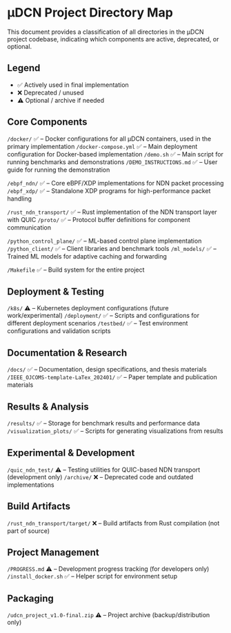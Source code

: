 # μDCN Project Directory Map

This document provides a classification of all directories in the μDCN project codebase, indicating which components are active, deprecated, or optional.

## Legend
- ✅ Actively used in final implementation
- ❌ Deprecated / unused
- ⚠️ Optional / archive if needed

## Core Components

`/docker/` ✅ – Docker configurations for all μDCN containers, used in the primary implementation
`/docker-compose.yml` ✅ – Main deployment configuration for Docker-based implementation
`/demo.sh` ✅ – Main script for running benchmarks and demonstrations
`/DEMO_INSTRUCTIONS.md` ✅ – User guide for running the demonstration

`/ebpf_ndn/` ✅ – Core eBPF/XDP implementations for NDN packet processing
`/ebpf_xdp/` ✅ – Standalone XDP programs for high-performance packet handling

`/rust_ndn_transport/` ✅ – Rust implementation of the NDN transport layer with QUIC
`/proto/` ✅ – Protocol buffer definitions for component communication

`/python_control_plane/` ✅ – ML-based control plane implementation
`/python_client/` ✅ – Client libraries and benchmark tools
`/ml_models/` ✅ – Trained ML models for adaptive caching and forwarding

`/Makefile` ✅ – Build system for the entire project

## Deployment & Testing

`/k8s/` ⚠️ – Kubernetes deployment configurations (future work/experimental)
`/deployment/` ✅ – Scripts and configurations for different deployment scenarios
`/testbed/` ✅ – Test environment configurations and validation scripts

## Documentation & Research

`/docs/` ✅ – Documentation, design specifications, and thesis materials
`/IEEE_OJCOMS-template-LaTex_202401/` ✅ – Paper template and publication materials

## Results & Analysis

`/results/` ✅ – Storage for benchmark results and performance data
`/visualization_plots/` ✅ – Scripts for generating visualizations from results

## Experimental & Development

`/quic_ndn_test/` ⚠️ – Testing utilities for QUIC-based NDN transport (development only)
`/archive/` ❌ – Deprecated code and outdated implementations

## Build Artifacts

`/rust_ndn_transport/target/` ❌ – Build artifacts from Rust compilation (not part of source)

## Project Management

`/PROGRESS.md` ⚠️ – Development progress tracking (for developers only)
`/install_docker.sh` ✅ – Helper script for environment setup

## Packaging

`/udcn_project_v1.0-final.zip` ⚠️ – Project archive (backup/distribution only)
